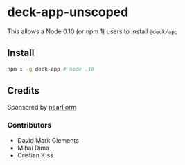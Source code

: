 # deck-app-unscoped 

This allows a Node 0.10 (or npm 1) users to install `@deck/app`

## Install

```sh
npm i -g deck-app # node .10
```

## Credits

Sponsored by <a href="http://nearform.com">nearForm</a>

### Contributors

  * David Mark Clements
  * Mihai Dima
  * Cristian Kiss



